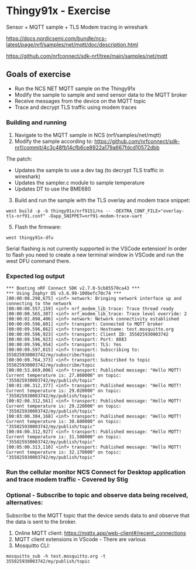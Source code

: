 # Thingy91x - Exercise
Sensor + MQTT sample + TLS Modem tracing in wireshark

https://docs.nordicsemi.com/bundle/ncs-latest/page/nrf/samples/net/mqtt/doc/description.html

https://github.com/nrfconnect/sdk-nrf/tree/main/samples/net/mqtt

## Goals of exercise
 - Run the NCS NET MQTT sample on the Thingy91x
 - Modify the sample to sample and send sensor data to the MQTT broker
 - Receive messages from the device on the MQTT topic
 - Trace and decrypt TLS traffic using modem traces

### Building and running
 1. Navigate to the MQTT sample in NCS (nrf/samples/net/mqtt)
 2. Modify the sample according to:
https://github.com/nrfconnect/sdk-nrf/commit/4c3c48fb14cfb6ce8922a179a667fdcd10572dbb

 The patch:
 * Updates the sample to use a dev tag (to decrypt TLS traffic in wireshark)
 * Updates the sampler.c module to sample temperature
 * Updates DT to use the BME680

 3. Build and run the sample with the TLS overlay and modem trace snippet:
```
west build -p -b thingy91x/nrf9151/ns -- -DEXTRA_CONF_FILE="overlay-tls-nrf91.conf" -Dapp_SNIPPET=nrf91-modem-trace-uart
```
 5. Flash the firmware:
```
west thingy91x-dfu
```
Serial flashing is not currently supported in the VSCode extension!
In order to flash you need to create a new terminal window in VSCode and run the west DFU command there.

### Expected log output

```
*** Booting nRF Connect SDK v2.7.0-5cb85570ca43 ***
*** Using Zephyr OS v3.6.99-100befc70c74 ***
[00:00:00.298,675] <inf> network: Bringing network interface up and connecting to the network
[00:00:00.557,159] <inf> nrf_modem_lib_trace: Trace thread ready
[00:00:00.565,307] <inf> nrf_modem_lib_trace: Trace level override: 2
[00:00:02.898,406] <inf> network: Network connectivity established
[00:00:09.596,801] <inf> transport: Connected to MQTT broker
[00:00:09.596,862] <inf> transport: Hostname: test.mosquitto.org
[00:00:09.596,923] <inf> transport: Client ID: 355025930003742
[00:00:09.596,923] <inf> transport: Port: 8883
[00:00:09.596,954] <inf> transport: TLS: Yes
[00:00:09.597,015] <inf> transport: Subscribing to: 355025930003742/my/subscribe/topic
[00:00:09.764,373] <inf> transport: Subscribed to topic 355025930003742/my/subscribe/topic
[00:00:53.669,006] <inf> transport: Published message: "Hello MQTT! Current temperature is: 27.860000" on topic: "355025930003742/my/publish/topic"
[00:01:00.312,377] <inf> transport: Published message: "Hello MQTT! Current temperature is: 29.020000" on topic: "355025930003742/my/publish/topic"
[00:02:00.312,561] <inf> transport: Published message: "Hello MQTT! Current temperature is: 29.220000" on topic: "355025930003742/my/publish/topic"
[00:03:00.304,168] <inf> transport: Published message: "Hello MQTT! Current temperature is: 30.600000" on topic: "355025930003742/my/publish/topic"
[00:04:00.312,927] <inf> transport: Published message: "Hello MQTT! Current temperature is: 31.500000" on topic: "355025930003742/my/publish/topic"
[00:05:00.313,110] <inf> transport: Published message: "Hello MQTT! Current temperature is: 32.170000" on topic: "355025930003742/my/publish/topic"
```
### Run the cellular monitor NCS Connect for Desktop application and trace modem traffic - Covered by Stig

### Optional - Subscribe to topic and observe data being received, alternatives:
Subscribe to the MQTT topic that the device sends data to and observe that the data is sent to the broker.

1. Online MQTT client: https://mqttx.app/web-client#/recent_connections
2. MQTT client extensions in VScode - There are various
3. Mosquitto CLI:

```
mosquitto_sub -h test.mosquitto.org -t 355025930003742/my/publish/topic
```
